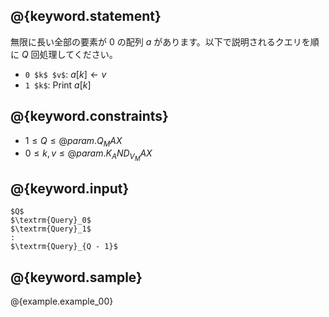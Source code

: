## @{keyword.statement}

無限に長い全部の要素が $0$ の配列 $a$ があります。以下で説明されるクエリを順に $Q$ 回処理してください。

- `0 $k$ $v$`: $a[k] \gets v$
- `1 $k$`: Print $a[k]$

## @{keyword.constraints}

- $1 \leq Q \leq @{param.Q_MAX}$
- $0 \leq k, v \leq @{param.K_AND_V_MAX}$

## @{keyword.input}

```
$Q$
$\textrm{Query}_0$
$\textrm{Query}_1$
:
$\textrm{Query}_{Q - 1}$
```

## @{keyword.sample}

@{example.example_00}

